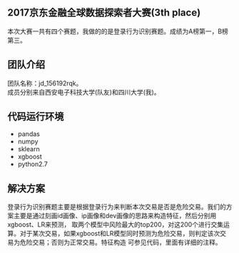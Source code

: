 ## 2017京东金融全球数据探索者大赛(3th place)
本次大赛一共有四个赛题，我做的的是登录行为识别赛题。成绩为A榜第一，B榜第三。</br>
## 团队介绍
团队名称：jd_156192rqk。</br>
成员分别来自西安电子科技大学(队友)和四川大学(我)。</br>
## 代码运行环境
* pandas
* numpy
* sklearn
* xgboost
* python2.7
## 解决方案
登录行为识别赛题主要是根据登录行为来判断本次交易是否是危险交易。我们的方案主要是通过刻画id画像、ip画像和dev画像的思路来构造特征，然后分别用xgboost、LR来预测，
取两个模型中风险最大的top200，对这200个进行交集运算。对于某次交易，如果xgboost和LR模型同时预测为危险交易，则判定该次交易为危险交易；否则为正常交易。特征构造
可参见代码，里面有详细的注释。